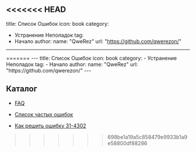 <<<<<<< HEAD
---
title: Список Ошибок
icon: book
category:
  - Устранение Неполадок
tag:
  - Начало
author: 
  name: "QweRez"
  url: "https://github.com/qwerezon/"
---

<AutoCatalog />
=======
---
title: Список Ошибок
icon: book
category:
  - Устранение Неполадок
tag:
  - Начало
author: 
  name: "QweRez"
  url: "https://github.com/qwerezon/"
---

## Каталог

- [FAQ](faq.md)

- [Список частых ошибок](faq-error.md)

- [Как решить ошибку 31-4302](31-4302.md)
>>>>>>> 698be1a19a5c858479e9933b1a9e58800df88286
